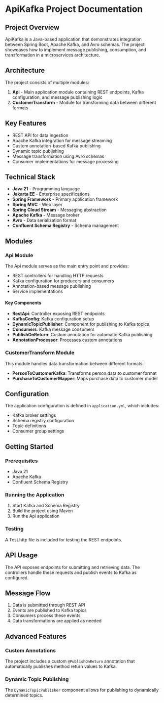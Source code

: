 # ApiKafka Project Documentation

## Project Overview

ApiKafka is a Java-based application that demonstrates integration between Spring Boot, Apache Kafka, and Avro schemas. The project showcases how to implement message publishing, consumption, and transformation in a microservices architecture.

## Architecture

The project consists of multiple modules:

1. **Api** - Main application module containing REST endpoints, Kafka configuration, and message publishing logic
2. **CustomerTransform** - Module for transforming data between different formats

## Key Features

- REST API for data ingestion
- Apache Kafka integration for message streaming
- Custom annotation-based Kafka publishing
- Dynamic topic publishing
- Message transformation using Avro schemas
- Consumer implementations for message processing

## Technical Stack

- **Java 21** - Programming language
- **Jakarta EE** - Enterprise specifications
- **Spring Framework** - Primary application framework
- **Spring MVC** - Web layer
- **Spring Cloud Stream** - Messaging abstraction
- **Apache Kafka** - Message broker
- **Avro** - Data serialization format
- **Confluent Schema Registry** - Schema management

## Modules

### Api Module

The Api module serves as the main entry point and provides:

- REST controllers for handling HTTP requests
- Kafka configuration for producers and consumers
- Annotation-based message publishing
- Service implementations

#### Key Components

- **RestApi**: Controller exposing REST endpoints
- **KafkaConfig**: Kafka configuration setup
- **DynamicTopicPublisher**: Component for publishing to Kafka topics
- **Consumers**: Kafka message consumers
- **PublishOnReturn**: Custom annotation for automatic Kafka publishing
- **AnnotationProcessor**: Processes custom annotations

### CustomerTransform Module

This module handles data transformation between different formats:

- **PersonToCustomerKafka**: Transforms person data to customer format
- **PurchaseToCustomerMapper**: Maps purchase data to customer model

## Configuration

The application configuration is defined in `application.yml`, which includes:
- Kafka broker settings
- Schema registry configuration
- Topic definitions
- Consumer group settings

## Getting Started

### Prerequisites

- Java 21
- Apache Kafka
- Confluent Schema Registry

### Running the Application

1. Start Kafka and Schema Registry
2. Build the project using Maven
3. Run the Api application

### Testing

A Test.http file is included for testing the REST endpoints.

## API Usage

The API exposes endpoints for submitting and retrieving data. The controllers handle these requests and publish events to Kafka as configured.

## Message Flow

1. Data is submitted through REST API
2. Events are published to Kafka topics
3. Consumers process these events
4. Data transformations are applied as needed

## Advanced Features

### Custom Annotations

The project includes a custom `@PublishOnReturn` annotation that automatically publishes method return values to Kafka.

### Dynamic Topic Publishing

The `DynamicTopicPublisher` component allows for publishing to dynamically determined topics.
